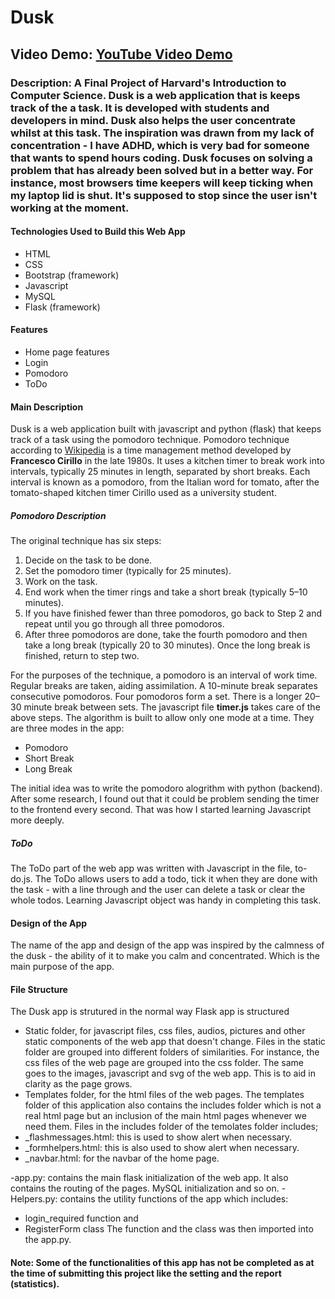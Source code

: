 # Dusk
## Video Demo:  [YouTube Video Demo](https://youtu.be/-q_uHMsHPoY)
### Description: A Final Project of Harvard's Introduction to Computer Science. Dusk is a web application that is keeps track of the a task. It is developed with students and developers in mind. Dusk also helps the user concentrate whilst at this task. The inspiration was drawn from my lack of concentration - I have ADHD, which is very bad for someone that wants to spend hours coding. Dusk focuses on solving a problem that has already been solved but in a better way. For instance, most browsers time keepers will keep ticking when my laptop lid is shut. It's supposed to stop since the user isn't working at the moment.
#### Technologies Used to Build this Web App
  - HTML
  - CSS 
  - Bootstrap (framework)
  - Javascript
  - MySQL
  - Flask (framework)
#### Features
  - Home page features
  - Login
  - Pomodoro
  - ToDo
#### Main Description
  Dusk is a web application built with javascript and python (flask) that keeps track of a task using the pomodoro technique. Pomodoro technique according to [Wikipedia](https://en.wikipedia.org/wiki/Pomodoro_Technique) is a time management method developed by **Francesco Cirillo** in the late 1980s. It uses a kitchen timer to break work into intervals, typically 25 minutes in length, separated by short breaks. Each interval is known as a pomodoro, from the Italian word for tomato, after the tomato-shaped kitchen timer Cirillo used as a university student.
##### Pomodoro Description
  The original technique has six steps:
  1. Decide on the task to be done.
  2. Set the pomodoro timer (typically for 25 minutes).
  3. Work on the task.
  4. End work when the timer rings and take a short break (typically 5–10 minutes).
  5. If you have finished fewer than three pomodoros, go back to Step 2 and repeat until you go through all three pomodoros.
  6. After three pomodoros are done, take the fourth pomodoro and then take a long break (typically 20 to 30 minutes). Once the long break is finished, return to step two.
  
For the purposes of the technique, a pomodoro is an interval of work time.
Regular breaks are taken, aiding assimilation. A 10-minute break separates consecutive pomodoros. Four pomodoros form a set. There is a longer 20–30 minute break between sets.
  The javascript file **timer.js** takes care of the above steps. The algorithm is built to allow only one mode at a time. They are three modes in the app:
  - Pomodoro
  - Short Break
  - Long Break
  
  The initial idea was to write the pomodoro alogrithm with python (backend). After some research, I found out that it could be problem sending the timer to the frontend every second. That was how I started learning Javascript more deeply.
  
##### ToDo
  The ToDo part of the web app was written with Javascript in the file, to-do.js.
  The ToDo allows users to add a todo, tick it when they are done with the task - with a line through and the user can delete a task or clear the whole todos.
  Learning Javascript object was handy in completing this task.
#### Design of the App
  The name of the app and design of the app was inspired by the calmness of the dusk - the ability of it to make you calm and concentrated. Which is the main purpose of the app.
  
#### File Structure
  The Dusk app is strutured in the normal way Flask app is structured 
  - Static folder, for javascript files, css files, audios, pictures and other static components of the web app that doesn't change. Files in the static folder are grouped into different folders of similarities. For instance, the css files of the web page are grouped into the css folder. The same goes to the images, javascript and svg of the web app. This is to aid in clarity as the page grows.
  - Templates folder, for the html files of the web pages. The templates folder of this application also contains the includes folder which is not a real html page but an inclusion of the main html pages whenever we need them. Files in the includes folder of the temolates folder includes; 
  - _flashmessages.html: this is used to show alert when necessary.
  - _formhelpers.html: this is also used to show alert when necessary.
  - _navbar.html: for the navbar of the home page.
 
  -app.py: contains the main flask initialization of the web app. It also contains the routing of the pages. MySQL initialization and so on.
  -Helpers.py: contains the utility functions of the app which includes: 
  - login_required function and 
  - RegisterForm class
The function and the class was then imported into the app.py.
  
#### Note: Some of the functionalities of this app has not be completed as at the time of submitting this project like the setting and the report (statistics).
